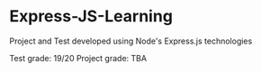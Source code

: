 # Express-JS-Learning

Project and Test developed using Node's Express.js technologies

Test grade: 19/20
Project grade: TBA
